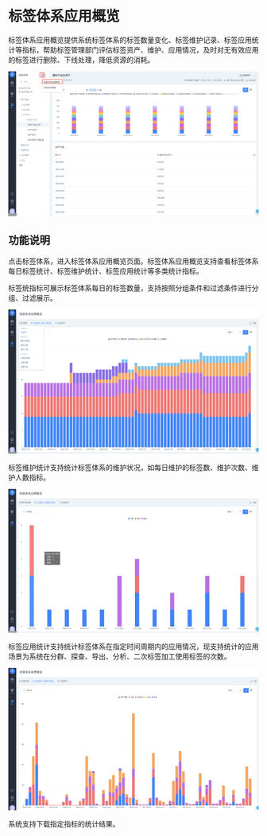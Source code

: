 # 标签体系应用概览

标签体系应用概览提供系统标签体系的标签数量变化、标签维护记录、标签应用统计等指标，帮助标签管理部门评估标签资产、维护、应用情况，及时对无有效应用的标签进行删除、下线处理，降低资源的消耗。

![](<../../../.gitbook/assets/image (629).png>)

## 功能说明

点击标签体系，进入标签体系应用概览页面。标签体系应用概览支持查看标签体系每日标签统计、标签维护统计、标签应用统计等多类统计指标。

标签统指标可展示标签体系每日的标签数量，支持按照分组条件和过滤条件进行分组、过滤展示。

![](<../../../.gitbook/assets/image (630).png>)

标签维护统计支持统计标签体系的维护状况，如每日维护的标签数、维护次数、维护人数指标。

![](<../../../.gitbook/assets/image (631).png>)

标签应用统计支持统计标签体系在指定时间周期内的应用情况，现支持统计的应用场景为系统在分群、探查、导出、分析、二次标签加工使用标签的次数。

![](<../../../.gitbook/assets/image (632).png>)

系统支持下载指定指标的统计结果。

